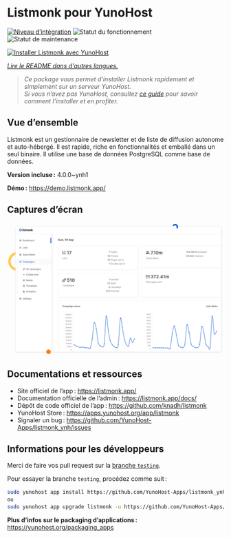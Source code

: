<!--
Nota bene : ce README est automatiquement généré par <https://github.com/YunoHost/apps/tree/master/tools/readme_generator>
Il NE doit PAS être modifié à la main.
-->

# Listmonk pour YunoHost

[![Niveau d’intégration](https://dash.yunohost.org/integration/listmonk.svg)](https://ci-apps.yunohost.org/ci/apps/listmonk/) ![Statut du fonctionnement](https://ci-apps.yunohost.org/ci/badges/listmonk.status.svg) ![Statut de maintenance](https://ci-apps.yunohost.org/ci/badges/listmonk.maintain.svg)

[![Installer Listmonk avec YunoHost](https://install-app.yunohost.org/install-with-yunohost.svg)](https://install-app.yunohost.org/?app=listmonk)

*[Lire le README dans d'autres langues.](./ALL_README.md)*

> *Ce package vous permet d’installer Listmonk rapidement et simplement sur un serveur YunoHost.*  
> *Si vous n’avez pas YunoHost, consultez [ce guide](https://yunohost.org/install) pour savoir comment l’installer et en profiter.*

## Vue d’ensemble

Listmonk est un gestionnaire de newsletter et de liste de diffusion autonome et auto-hébergé. Il est rapide, riche en fonctionnalités et emballé dans un seul binaire. Il utilise une base de données PostgreSQL comme base de données.


**Version incluse :** 4.0.0~ynh1

**Démo :** <https://demo.listmonk.app/>

## Captures d’écran

![Capture d’écran de Listmonk](./doc/screenshots/screenshot.png)

## Documentations et ressources

- Site officiel de l’app : <https://listmonk.app/>
- Documentation officielle de l’admin : <https://listmonk.app/docs/>
- Dépôt de code officiel de l’app : <https://github.com/knadh/listmonk>
- YunoHost Store : <https://apps.yunohost.org/app/listmonk>
- Signaler un bug : <https://github.com/YunoHost-Apps/listmonk_ynh/issues>

## Informations pour les développeurs

Merci de faire vos pull request sur la [branche `testing`](https://github.com/YunoHost-Apps/listmonk_ynh/tree/testing).

Pour essayer la branche `testing`, procédez comme suit :

```bash
sudo yunohost app install https://github.com/YunoHost-Apps/listmonk_ynh/tree/testing --debug
ou
sudo yunohost app upgrade listmonk -u https://github.com/YunoHost-Apps/listmonk_ynh/tree/testing --debug
```

**Plus d’infos sur le packaging d’applications :** <https://yunohost.org/packaging_apps>

